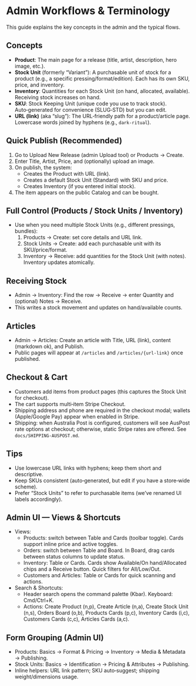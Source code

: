 # Admin Workflows & Terminology

This guide explains the key concepts in the admin and the typical flows.

## Concepts
- **Product**: The main page for a release (title, artist, description, hero image, etc.).
- **Stock Unit** (formerly “Variant”): A purchasable unit of stock for a product (e.g., a specific pressing/format/edition). Each has its own SKU, price, and inventory.
- **Inventory**: Quantities for each Stock Unit (on hand, allocated, available). Receiving stock increases on hand.
- **SKU**: Stock Keeping Unit (unique code you use to track stock). Auto‑generated for convenience (SLUG‑STD) but you can edit.
- **URL (link)** (aka “slug”): The URL‑friendly path for a product/article page. Lowercase words joined by hyphens (e.g., `dark-ritual`).

## Quick Publish (Recommended)
1) Go to Upload New Release (admin Upload tool) or Products → Create.
2) Enter Title, Artist, Price, and (optionally) upload an image.
3) On publish, the system:
   - Creates the Product with URL (link).
   - Creates a default Stock Unit (Standard) with SKU and price.
   - Creates Inventory (if you entered initial stock).
4) The item appears on the public Catalog and can be bought.

## Full Control (Products / Stock Units / Inventory)
- Use when you need multiple Stock Units (e.g., different pressings, bundles):
  1) Products → Create: set core details and URL link.
  2) Stock Units → Create: add each purchasable unit with its SKU/price/format.
  3) Inventory → Receive: add quantities for the Stock Unit (with notes). Inventory updates atomically.

## Receiving Stock
- Admin → Inventory: Find the row → Receive → enter Quantity and (optional) Notes → Receive.
- This writes a stock movement and updates on hand/available counts.

## Articles
- Admin → Articles: Create an article with Title, URL (link), content (markdown ok), and Publish.
- Public pages will appear at `/articles` and `/articles/{url-link}` once published.

## Checkout & Cart
- Customers add items from product pages (this captures the Stock Unit for checkout).
- The cart supports multi‑item Stripe Checkout.
- Shipping address and phone are required in the checkout modal; wallets (Apple/Google Pay) appear when enabled in Stripe.
- Shipping: when Australia Post is configured, customers will see AusPost rate options at checkout; otherwise, static Stripe rates are offered. See `docs/SHIPPING-AUSPOST.md`.

## Tips
- Use lowercase URL links with hyphens; keep them short and descriptive.
- Keep SKUs consistent (auto‑generated, but edit if you have a store‑wide scheme).
- Prefer “Stock Units” to refer to purchasable items (we’ve renamed UI labels accordingly).

## Admin UI — Views & Shortcuts
- Views:
  - Products: switch between Table and Cards (toolbar toggle). Cards support inline price and active toggles.
  - Orders: switch between Table and Board. In Board, drag cards between status columns to update status.
  - Inventory: Table or Cards. Cards show Available/On hand/Allocated chips and a Receive button. Quick filters for All/Low/Out.
  - Customers and Articles: Table or Cards for quick scanning and actions.
- Search & Shortcuts:
  - Header search opens the command palette (Kbar). Keyboard: Cmd/Ctrl+K.
  - Actions: Create Product (n,p), Create Article (n,a), Create Stock Unit (n,s), Orders Board (o,b), Products Cards (p,c), Inventory Cards (i,c), Customers Cards (c,c), Articles Cards (a,c).

## Form Grouping (Admin UI)
- Products: Basics → Format & Pricing → Inventory → Media & Metadata → Publishing.
- Stock Units: Basics → Identification → Pricing & Attributes → Publishing.
- Inline helpers: URL link pattern; SKU auto‑suggest; shipping weight/dimensions usage.
